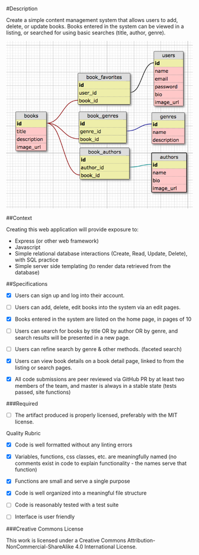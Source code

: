 #Description

Create a simple content management system that allows users to add, delete, or update books. Books entered in the system can be viewed in a listing, or searched for using basic searches (title, author, genre).


![Alt text](./public/images/simple-schema.png)


##Context

Creating this web application will provide exposure to:

- Express (or other web framework)
- Javascript
- Simple relational database interactions (Create, Read, Update, Delete), with SQL practice
- Simple server side templating (to render data retrieved from the database)


##Specifications

- [x] Users can sign up and log into their account.

- [ ] Users can add, delete, edit books into the system via an edit pages.

- [x] Books entered in the system are listed on the home page, in pages of 10

- [ ] Users can search for books by title OR by author OR by genre, and search results will be presented in a new page.

- [ ] Users can refine search by genre & other methods. (faceted search)

- [x] Users can view book details on a book detail page, linked to from the listing or search pages.

- [x] All code submissions are peer reviewed via GitHub PR by at least two members of the team, and master is always in a stable state (tests passed, site functions)

###Required

- [ ] The artifact produced is properly licensed, preferably with the MIT license.

Quality Rubric

- [x] Code is well formatted without any linting errors

- [x] Variables, functions, css classes, etc. are meaningfully named (no comments exist in code to explain functionality - the names serve that function)

- [x] Functions are small and serve a single purpose

- [x] Code is well organized into a meaningful file structure

- [ ] Code is reasonably tested with a test suite

- [ ] Interface is user friendly

###Creative Commons License

This work is licensed under a Creative Commons Attribution-NonCommercial-ShareAlike 4.0 International License.
